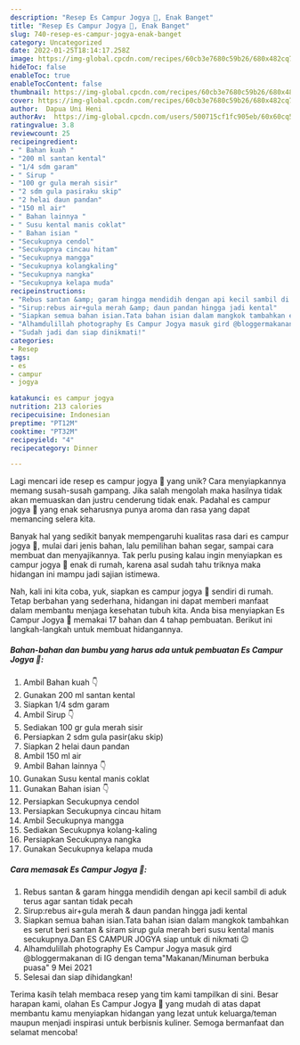 ```yaml
---
description: "Resep Es Campur Jogya 🍧, Enak Banget"
title: "Resep Es Campur Jogya 🍧, Enak Banget"
slug: 740-resep-es-campur-jogya-enak-banget
category: Uncategorized
date: 2022-01-25T18:14:17.258Z
image: https://img-global.cpcdn.com/recipes/60cb3e7680c59b26/680x482cq70/es-campur-jogya-foto-resep-utama.jpg
hideToc: false
enableToc: true
enableTocContent: false
thumbnail: https://img-global.cpcdn.com/recipes/60cb3e7680c59b26/680x482cq70/es-campur-jogya-foto-resep-utama.jpg
cover: https://img-global.cpcdn.com/recipes/60cb3e7680c59b26/680x482cq70/es-campur-jogya-foto-resep-utama.jpg
author:  Dapua Uni Heni
authorAv:  https://img-global.cpcdn.com/users/500715cf1fc905eb/60x60cq50/avatar.jpg
ratingvalue: 3.8
reviewcount: 25
recipeingredient:
- " Bahan kuah "
- "200 ml santan kental"
- "1/4 sdm garam"
- " Sirup "
- "100 gr gula merah sisir"
- "2 sdm gula pasiraku skip"
- "2 helai daun pandan"
- "150 ml air"
- " Bahan lainnya "
- " Susu kental manis coklat"
- " Bahan isian "
- "Secukupnya cendol"
- "Secukupnya cincau hitam"
- "Secukupnya mangga"
- "Secukupnya kolangkaling"
- "Secukupnya nangka"
- "Secukupnya kelapa muda"
recipeinstructions:
- "Rebus santan &amp; garam hingga mendidih dengan api kecil sambil di aduk terus agar santan tidak pecah"
- "Sirup:rebus air+gula merah &amp; daun pandan hingga jadi kental"
- "Siapkan semua bahan isian.Tata bahan isian dalam mangkok tambahkan es serut beri santan &amp; siram sirup gula merah beri susu kental manis secukupnya.Dan ES CAMPUR JOGYA siap untuk di nikmati 😉"
- "Alhamdulillah photography Es Campur Jogya masuk gird @bloggermakanan di IG dengan tema&#34;Makanan/Minuman berbuka puasa&#34; 9 Mei 2021"
- "Sudah jadi dan siap dinikmati!"
categories:
- Resep
tags:
- es
- campur
- jogya

katakunci: es campur jogya 
nutrition: 213 calories
recipecuisine: Indonesian
preptime: "PT12M"
cooktime: "PT32M"
recipeyield: "4"
recipecategory: Dinner

---
```



Lagi mencari ide resep es campur jogya 🍧 yang unik? Cara menyiapkannya memang susah-susah gampang. Jika salah mengolah maka hasilnya tidak akan memuaskan dan justru cenderung tidak enak. Padahal es campur jogya 🍧 yang enak seharusnya punya aroma dan rasa yang dapat memancing selera kita.


Banyak hal yang sedikit banyak mempengaruhi kualitas rasa dari es campur jogya 🍧, mulai dari jenis bahan, lalu pemilihan bahan segar, sampai cara membuat dan menyajikannya. Tak perlu pusing kalau ingin menyiapkan es campur jogya 🍧 enak di rumah, karena asal sudah tahu triknya maka hidangan ini mampu jadi sajian istimewa.




Nah, kali ini kita coba, yuk, siapkan es campur jogya 🍧 sendiri di rumah. Tetap berbahan yang sederhana, hidangan ini dapat memberi manfaat dalam membantu menjaga kesehatan tubuh kita. Anda bisa menyiapkan Es Campur Jogya 🍧 memakai 17 bahan dan 4 tahap pembuatan. Berikut ini langkah-langkah untuk membuat hidangannya.

<!--inarticleads1-->

##### Bahan-bahan dan bumbu yang harus ada untuk pembuatan Es Campur Jogya 🍧:

1. Ambil  Bahan kuah 👇
1. Gunakan 200 ml santan kental
1. Siapkan 1/4 sdm garam
1. Ambil  Sirup 👇
1. Sediakan 100 gr gula merah sisir
1. Persiapkan 2 sdm gula pasir(aku skip)
1. Siapkan 2 helai daun pandan
1. Ambil 150 ml air
1. Ambil  Bahan lainnya 👇
1. Gunakan  Susu kental manis coklat
1. Gunakan  Bahan isian 👇
1. Persiapkan Secukupnya cendol
1. Persiapkan Secukupnya cincau hitam
1. Ambil Secukupnya mangga
1. Sediakan Secukupnya kolang-kaling
1. Persiapkan Secukupnya nangka
1. Gunakan Secukupnya kelapa muda




<!--inarticleads2-->

##### Cara memasak Es Campur Jogya 🍧:

1. Rebus santan &amp; garam hingga mendidih dengan api kecil sambil di aduk terus agar santan tidak pecah
1. Sirup:rebus air+gula merah &amp; daun pandan hingga jadi kental
1. Siapkan semua bahan isian.Tata bahan isian dalam mangkok tambahkan es serut beri santan &amp; siram sirup gula merah beri susu kental manis secukupnya.Dan ES CAMPUR JOGYA siap untuk di nikmati 😉
1. Alhamdulillah photography Es Campur Jogya masuk gird @bloggermakanan di IG dengan tema&#34;Makanan/Minuman berbuka puasa&#34; 9 Mei 2021
1. Selesai dan siap dihidangkan!



Terima kasih telah membaca resep yang tim kami tampilkan di sini. Besar harapan kami, olahan Es Campur Jogya 🍧 yang mudah di atas dapat membantu kamu menyiapkan hidangan yang lezat untuk keluarga/teman maupun menjadi inspirasi untuk berbisnis kuliner. Semoga bermanfaat dan selamat mencoba!
